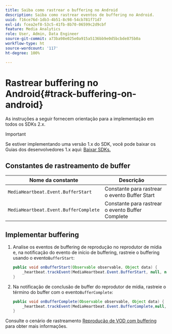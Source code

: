 ```yaml
---
title: Saiba como rastrear o buffering no Android
description: Saiba como rastrear eventos de buffering no Android.
uuid: f16ce76d-1db3-4b51-8c98-54cb781f71d7
exl-id: fcea2ef8-53c5-41fb-8b70-06599c2d9cbf
feature: Media Analytics
role: User, Admin, Data Engineer
source-git-commit: a73ba98e025e0a915a5136bb9e0d5bcbde875b0a
workflow-type: ht
source-wordcount: '117'
ht-degree: 100%

---
```


# Rastrear buffering no Android{#track-buffering-on-android}

As instruções a seguir fornecem orientação para a implementação em todos os SDKs 2.x.

>[!IMPORTANT]
>Se estiver implementando uma versão 1.x do SDK, você pode baixar os Guias dos desenvolvedores 1.x aqui: [Baixar SDKs.](/help/getting-started/download-sdks.md)

## Constantes de rastreamento de buffer

| Nome da constante | Descrição     |
|---|---|
| `MediaHeartbeat.Event.BufferStart` | Constante para rastrear o evento Buffer Start |
| `MediaHeartbeat.Event.BufferComplete` | Constante para rastrear o evento Buffer Complete |

## Implementar buffering

1. Analise os eventos de buffering de reprodução no reprodutor de mídia e, na notificação do evento de início de buffering, rastreie o buffering usando o evento`BufferStart`:

   ```java
   public void onBufferStart(Observable observable, Object data) {  
       _heartbeat.trackEvent(MediaHeartbeat.Event.BufferStart, null, null);
   }
   ```

1. Na notificação de conclusão de buffer do reprodutor de mídia, rastreie o término do buffer com o evento`BufferComplete`:

   ```java
   public void onBufferComplete(Observable observable, Object data) {  
       _heartbeat.trackEvent(MediaHeartbeat.Event.BufferComplete,null, null);
   }
   ```

Consulte o cenário de rastreamento [Reprodução de VOD com buffering](/help/use-cases/tracking-scenarios/vod-buffering.md) para obter mais informações.
